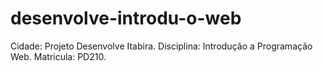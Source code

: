 # desenvolve-introdu-o-web
Cidade: Projeto Desenvolve Itabira.
Disciplina: Introdução a Programação Web.
Matricula: PD210.
